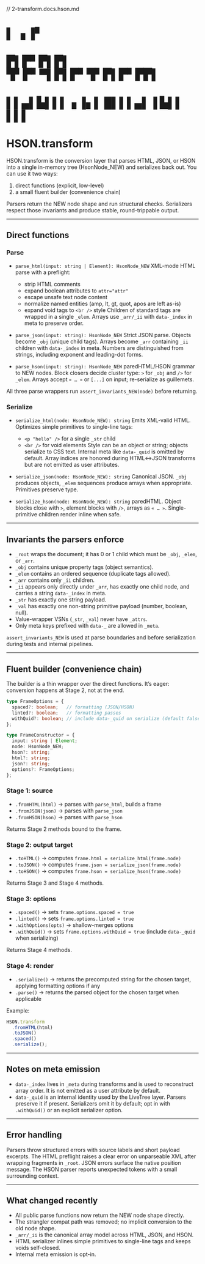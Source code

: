 // 2-transform.docs.hson.md
#   ▌         ▗         ▐▘       
#   ▛▌▛▘▛▌▛▌  ▜▘▛▘▀▌▛▌▛▘▜▘▛▌▛▘▛▛▌
#   ▌▌▄▌▙▌▌▌▗ ▐▖▌ █▌▌▌▄▌▐ ▙▌▌ ▌▌▌
                             
       


# HSON.transform

HSON.transform is the conversion layer that parses HTML, JSON, or HSON into a single in-memory tree (HsonNode\_NEW) and serializes back out. You can use it two ways:

1. direct functions (explicit, low-level)
2. a small fluent builder (convenience chain)

Parsers return the NEW node shape and run structural checks. Serializers respect those invariants and produce stable, round-trippable output.

---

## Direct functions

### Parse

* `parse_html(input: string | Element): HsonNode_NEW`
  XML-mode HTML parse with a preflight:

  * strip HTML comments
  * expand boolean attributes to `attr="attr"`
  * escape unsafe text node content
  * normalize named entities (amp, lt, gt, quot, apos are left as-is)
  * expand void tags to `<br />` style
    Children of standard tags are wrapped in a single `_elem`. Arrays use `_arr/_ii` with `data-_index` in meta to preserve order.

* `parse_json(input: string): HsonNode_NEW`
  Strict JSON parse. Objects become `_obj` (unique child tags). Arrays become `_arr` containing `_ii` children with `data-_index` in meta. Numbers are distinguished from strings, including exponent and leading-dot forms.

* `parse_hson(input: string): HsonNode_NEW`
  paredHTML/HSON grammar to NEW nodes. Block closers decide cluster type: `>` for `_obj` and `/>` for `_elem`. Arrays accept `« … »` or `[...]` on input; re-serialize as guillemets.

All three parse wrappers run `assert_invariants_NEW(node)` before returning.

### Serialize

* `serialize_html(node: HsonNode_NEW): string`
  Emits XML-valid HTML. Optimizes simple primitives to single-line tags:

  * `<p "hello" />` for a single `_str` child
  * `<br />` for void elements
    Style can be an object or string; objects serialize to CSS text. Internal meta like `data-_quid` is omitted by default. Array indices are honored during HTML↔JSON transforms but are not emitted as user attributes.

* `serialize_json(node: HsonNode_NEW): string`
  Canonical JSON. `_obj` produces objects, `_elem` sequences produce arrays when appropriate. Primitives preserve type.

* `serialize_hson(node: HsonNode_NEW): string`
  paredHTML. Object blocks close with `>`, element blocks with `/>`, arrays as `« … »`. Single-primitive children render inline when safe.

---

## Invariants the parsers enforce

* `_root` wraps the document; it has 0 or 1 child which must be `_obj`, `_elem`, or `_arr`.
* `_obj` contains unique property tags (object semantics).
* `_elem` contains an ordered sequence (duplicate tags allowed).
* `_arr` contains only `_ii` children.
* `_ii` appears only directly under `_arr`, has exactly one child node, and carries a string `data-_index` in meta.
* `_str` has exactly one string payload.
* `_val` has exactly one non-string primitive payload (number, boolean, null).
* Value-wrapper VSNs (`_str`, `_val`) never have `_attrs`.
* Only meta keys prefixed with `data-_` are allowed in `_meta`.

`assert_invariants_NEW` is used at parse boundaries and before serialization during tests and internal pipelines.

---

## Fluent builder (convenience chain)

The builder is a thin wrapper over the direct functions. It’s eager: conversion happens at Stage 2, not at the end.

```ts
type FrameOptions = {
  spaced?: boolean;   // formatting (JSON/HSON)
  linted?: boolean;   // formatting passes
  withQuid?: boolean; // include data-_quid on serialize (default false)
};

type FrameConstructor = {
  input: string | Element;
  node: HsonNode_NEW;
  hson?: string;
  html?: string;
  json?: string;
  options?: FrameOptions;
};
```

### Stage 1: source

* `.fromHTML(html)` → parses with `parse_html`, builds a frame
* `.fromJSON(json)` → parses with `parse_json`
* `.fromHSON(hson)` → parses with `parse_hson`

Returns Stage 2 methods bound to the frame.

### Stage 2: output target

* `.toHTML()` → computes `frame.html = serialize_html(frame.node)`
* `.toJSON()` → computes `frame.json = serialize_json(frame.node)`
* `.toHSON()` → computes `frame.hson = serialize_hson(frame.node)`

Returns Stage 3 and Stage 4 methods.

### Stage 3: options

* `.spaced()` → sets `frame.options.spaced = true`
* `.linted()` → sets `frame.options.linted = true`
* `.withOptions(opts)` → shallow-merges options
* `.withQuid()` → sets `frame.options.withQuid = true` (include `data-_quid` when serializing)

Returns Stage 4 methods.

### Stage 4: render

* `.serialize()` → returns the precomputed string for the chosen target, applying formatting options if any
* `.parse()` → returns the parsed object for the chosen target when applicable

Example:

```ts
HSON.transform
  .fromHTML(html)
  .toJSON()
  .spaced()
  .serialize();
```

---

## Notes on meta emission

* `data-_index` lives in `_meta` during transforms and is used to reconstruct array order. It is not emitted as a user attribute by default.
* `data-_quid` is an internal identity used by the LiveTree layer. Parsers preserve it if present. Serializers omit it by default; opt in with `.withQuid()` or an explicit serializer option.

---

## Error handling

Parsers throw structured errors with source labels and short payload excerpts. The HTML preflight raises a clear error on unparseable XML after wrapping fragments in `_root`. JSON errors surface the native position message. The HSON parser reports unexpected tokens with a small surrounding context.

---

## What changed recently

* All public parse functions now return the NEW node shape directly.
* The strangler compat path was removed; no implicit conversion to the old node shape.
* `_arr/_ii` is the canonical array model across HTML, JSON, and HSON.
* HTML serializer inlines simple primitives to single-line tags and keeps voids self-closed.
* Internal meta emission is opt-in.
